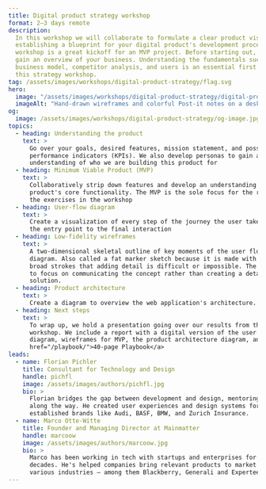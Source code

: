 ```yaml
---
title: Digital product strategy workshop
format: 2–3 days remote
description:
  In this workshop we will collaborate to formulate a clear product vision,
  establishing a blueprint for your digital product's development process. This
  workshop is a great kickoff for an MVP project. Before starting out, we will
  gain an overview of your business. Understanding the fundamentals such as your
  business model, competitor analysis, and users is an essential first step for
  this strategy workshop.
tag: /assets/images/workshops/digital-product-strategy/flag.svg
hero:
  image: "/assets/images/workshops/digital-product-strategy/digital-product-strategy-workshop-hero.jpg"
  imageAlt: "Hand-drawn wireframes and colorful Post-it notes on a desk"
og:
  image: /assets/images/workshops/digital-product-strategy/og-image.jpg
topics:
  - heading: Understanding the product
    text: >
      Go over your goals, desired features, mission statement, and possible key
      performance indicators (KPIs). We also develop personas to gain a better
      understanding of who we are building this product for
  - heading: Minimum Viable Product (MVP)
    text: >
      Collaboratively strip down features and develop an understanding of the
      product's core functionality. The MVP is the sole focus for the rest of
      the exercises in the workshop
  - heading: User-flow diagram
    text: >
      Create a visualization of every step of the journey the user takes from
      the entry point to the final interaction
  - heading: Low-fidelity wireframes
    text: >
      A two-dimensional skeletal outline of key moments of the user flow
      diagram. Also called a fat marker sketch because it is made with such
      broad strokes that adding detail is difficult or impossible. The goal is
      to focus on communicating the concept rather than creating a detailed
      solution.
  - heading: Product architecture
    text: >
      Create a diagram to overview the web application's architecture.
  - heading: Next steps
    text: >
      To wrap up, we hold a presentation going over our results from the
      workshop. We include a report with a digital version of the user flow
      diagram, wireframes for MVP, the product architecture diagram, and our <a
      href="/playbook/">40-page Playbook</a>
leads:
  - name: Florian Pichler
    title: Consultant for Technology and Design
    handle: pichfl
    image: /assets/images/authors/pichfl.jpg
    bio: >
      Florian bridges the gap between development and design, mentoring clients
      along the way. He created user experiences and design systems for
      established brands like Audi, BASF, BMW, and Zurich Insurance.
  - name: Marco Otte-Witte
    title: Founder and Managing Director at Mainmatter
    handle: marcoow
    image: /assets/images/authors/marcoow.jpg
    bio: >
      Marco has been working in tech with startups and enterprises for 2
      decades. He's helped companies bring relevant products to market in
      various industries – among them Blackberry, Generali and Experteer.
---
```


<!--break-->
